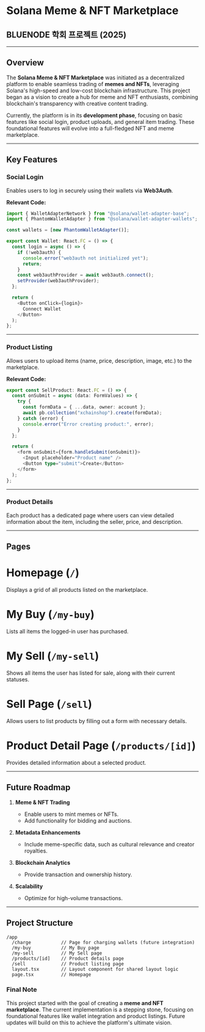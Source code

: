 # Solana Meme & NFT Marketplace

## BLUENODE 학회 프로젝트 (2025)

---

## Overview

The **Solana Meme & NFT Marketplace** was initiated as a decentralized platform to enable seamless trading of **memes and NFTs**, leveraging Solana's high-speed and low-cost blockchain infrastructure. This project began as a vision to create a hub for meme and NFT enthusiasts, combining blockchain's transparency with creative content trading.

Currently, the platform is in its **development phase**, focusing on basic features like social login, product uploads, and general item trading. These foundational features will evolve into a full-fledged NFT and meme marketplace.

---

## Key Features

### **Social Login**
Enables users to log in securely using their wallets via **Web3Auth**.

**Relevant Code:**
```ts
import { WalletAdapterNetwork } from "@solana/wallet-adapter-base";
import { PhantomWalletAdapter } from "@solana/wallet-adapter-wallets";

const wallets = [new PhantomWalletAdapter()];

export const Wallet: React.FC = () => {
  const login = async () => {
    if (!web3auth) {
      console.error("web3auth not initialized yet");
      return;
    }
    const web3authProvider = await web3auth.connect();
    setProvider(web3authProvider);
  };

  return (
    <Button onClick={login}>
      Connect Wallet
    </Button>
  );
};
```

---

### **Product Listing**
Allows users to upload items (name, price, description, image, etc.) to the marketplace.

**Relevant Code:**
```ts
export const SellProduct: React.FC = () => {
  const onSubmit = async (data: FormValues) => {
    try {
      const formData = { ...data, owner: account };
      await pb.collection("xchainshop").create(formData);
    } catch (error) {
      console.error("Error creating product:", error);
    }
  };

  return (
    <form onSubmit={form.handleSubmit(onSubmit)}>
      <Input placeholder="Product name" />
      <Button type="submit">Create</Button>
    </form>
  );
};
```

---

### **Product Details**
Each product has a dedicated page where users can view detailed information about the item, including the seller, price, and description.

---

## Pages

# **Homepage (`/`)**
Displays a grid of all products listed on the marketplace.


# **My Buy (`/my-buy`)**
Lists all items the logged-in user has purchased.


# **My Sell (`/my-sell`)**
Shows all items the user has listed for sale, along with their current statuses.


# **Sell Page (`/sell`)**
Allows users to list products by filling out a form with necessary details.


# **Product Detail Page (`/products/[id]`)**
Provides detailed information about a selected product.

---

## Future Roadmap

1. **Meme & NFT Trading**
   - Enable users to mint memes or NFTs.
   - Add functionality for bidding and auctions.

2. **Metadata Enhancements**
   - Include meme-specific data, such as cultural relevance and creator royalties.

3. **Blockchain Analytics**
   - Provide transaction and ownership history.

4. **Scalability**
   - Optimize for high-volume transactions.

---

## Project Structure

```plaintext
/app
  /charge           // Page for charging wallets (future integration)
  /my-buy           // My Buy page
  /my-sell          // My Sell page
  /products/[id]    // Product details page
  /sell             // Product listing page
  layout.tsx        // Layout component for shared layout logic
  page.tsx          // Homepage
```

### Final Note

This project started with the goal of creating a **meme and NFT marketplace**. The current implementation is a stepping stone, focusing on foundational features like wallet integration and product listings. Future updates will build on this to achieve the platform's ultimate vision.


